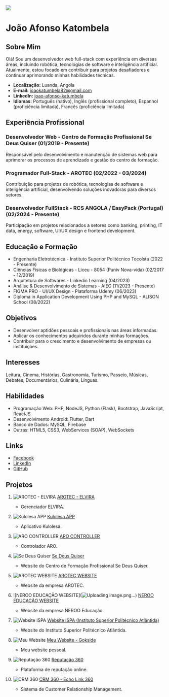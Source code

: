 <img src="https://media.licdn.com/dms/image/D4D16AQEhLRXH0QwEVA/profile-displaybackgroundimage-shrink_350_1400/0/1707570299472?e=1719446400&v=beta&t=Egp2bJZFz6GhrU8oANo6fbLFHAvVbPNth9Zj9NbWYx0" />

# João Afonso Katombela

## Sobre Mim
Olá! Sou um desenvolvedor web full-stack com experiência em diversas áreas, incluindo robótica, tecnologias de software e inteligência artificial. Atualmente, estou focado em contribuir para projetos desafiadores e continuar aprimorando minhas habilidades técnicas.

- **Localização:** Luanda, Angola
- **E-mail:** joaokatumbela82@gmail.com
- **LinkedIn:** [joao-afonso-katumbela](https://linkedin.com/in/joao-afonso-katumbela)
- **Idiomas:** Português (nativo), Inglês (profissional completo), Espanhol (proficiência limitada), Francês (proficiência limitada)

## Experiência Profissional
### Desenvolvedor Web - Centro de Formação Profissional Se Deus Quiser (01/2019 - Presente)
Responsável pelo desenvolvimento e manutenção de sistemas web para aprimorar os processos de aprendizado e gestão do centro de formação.

### Programador Full-Stack - AROTEC (02/2022 - 03/2024)
Contribuição para projetos de robótica, tecnologias de software e inteligência artificial, desenvolvendo soluções inovadoras para diversos setores.

### Desenvolvedor FullStack - RCS ANGOLA / EasyPack (Portugal) (02/2024 - Presente)
Participação em projetos relacionados a setores como banking, printing, IT data, energy, software, UI/UX design e frontend development.

## Educação e Formação
- Engenharia Eletrotécnica - Instituto Superior Politécnico Tocoísta (2022 - Presente)
- Ciências Físicas e Biológicas - Liceu - 8054 (Puniv Nova-vida) (02/2017 - 12/2019)
- Arquitetura de Softwares - Linkedin Learning (04/2023)
- Análise & Desenvolvimento de Sistemas - AIEC (11/2023 - Presente)
- FIGMA PRO - UI/UX Design - Plataforma Udemy (06/2023)
- Diploma in Application Development Using PHP and MySQL - ALISON School (08/2022)

## Objetivos
- Desenvolver aptidões pessoais e profissionais nas áreas informadas.
- Aplicar os conhecimentos adquiridos durante minhas formações.
- Contribuir para o crescimento e desenvolvimento de empresas ou instituições.

## Interesses
Leitura, Cinema, Histórias, Gastronomia, Turismo, Passeio, Músicas, Debates, Documentários, Culinária, Línguas.

## Habilidades
- Programação Web: PHP, NodeJS, Python (Flask), Bootstrap, JavaScript, ReactJS
- Desenvolvimento Android: Flutter, Dart
- Banco de Dados: MySQL, Firebase
- Outras: HTML5, CSS3, WebServices (SOAP), WebSockets

## Links
- [Facebook](https://www.facebook.com/jkatombela)
- [LinkedIn](https://linkedin.com/in/joao-afonso-katumbela)
- [GitHub](https://github.com/katumbela)

## Projetos

1. ![AROTEC - ELVIRA](https://img.icons8.com/ios/50/fff/robot-2.png) [AROTEC - ELVIRA](https://elvira-manager-delta.vercel.app/)
   - Gerenciador ELVIRA.

2. ![Kulolesa APP](https://img.icons8.com/ios/50/fff/android-os.png) [Kulolesa APP](https://play.google.com/store/apps/details?id=com.arotec.katumbela.kulolesa)
   - Aplicativo Kulolesa.

3. ![ARO CONTROLLER](https://img.icons8.com/ios/50/fff/android-os.png) [ARO CONTROLLER](https://play.google.com/store/apps/details?id=com.katumbela.arotec.arobot.arobot_controller)
   - Controlador ARO.

4. ![Se Deus Quiser](https://img.icons8.com/ios-filled/50/domain.png) [Se Deus Quiser](https://sedeusquiser.org)
   - Website do Centro de Formação Profissional Se Deus Quiser.

5. ![AROTEC WEBSITE](https://img.icons8.com/ios-filled/50/domain.png) [AROTEC WEBSITE](https://arotec.ao/pt)
   - Website da empresa AROTEC.

6. ![NEROO EDUCAÇÃO WEBSITE](![Uploading image.png…]()) [NEROO EDUCAÇÃO WEBSITE](https://neroo-omega.vercel.app)
   - Website da empresa NEROO Educação.

7. ![Website ISPA](https://img.icons8.com/ios-filled/50/domain.png) [Website ISPA (Instituto Superior Politécnico Atlântida)](https://ispatlantida.co.ao)
   - Website do Instituto Superior Politécnico Atlântida.

8. ![Meu Website](https://img.icons8.com/ios-filled/50/domain.png) [Meu Website - Gokside](https://gokside.site)
   - Meu website pessoal.

9. ![Reputação 360](https://img.icons8.com/ios-filled/50/domain.png) [Reputação 360](https://reputacao360.online)
   - Plataforma de reputação online.

10. ![CRM 360](https://img.icons8.com/ios-filled/50/domain.png) [CRM 360 - Echo Link 360](https://crm-360.vercel.app)
    - Sistema de Customer Relationship Management.
